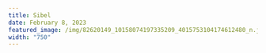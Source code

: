 ```yaml
---
title: Sibel
date: February 8, 2023
featured_image: /img/82620149_10158074197335209_4015753104174612480_n.jpg
width: "750"
---
```

